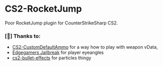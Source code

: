 # CS2-RocketJump
Poor RocketJump plugin for CounterStrikeSharp CS2.

### [🩷] Thanks to:
- [CS2-CustomDefaultAmmo](https://github.com/1Mack/CS2-CustomDefaultAmmo) for a way how to play with weapon vData,
- [Edgegamers Jailbreak](https://github.com/edgegamers/Jailbreak/blob/main/mod/Jailbreak.Warden/Paint/WardenPaintBehavior.cs#L131) for player eyeangles
- [cs2-bullet-effects](https://github.com/exkludera/cs2-bullet-effects/tree/main) for particles thingy